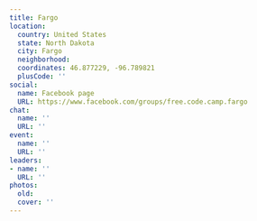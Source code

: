 ```yaml
---
title: Fargo
location:
  country: United States
  state: North Dakota
  city: Fargo
  neighborhood: 
  coordinates: 46.877229, -96.789821
  plusCode: ''
social:
  name: Facebook page
  URL: https://www.facebook.com/groups/free.code.camp.fargo
chat:
  name: ''
  URL: ''
event:
  name: ''
  URL: ''
leaders:
- name: ''
  URL: ''
photos:
  old: 
  cover: ''
---
```

